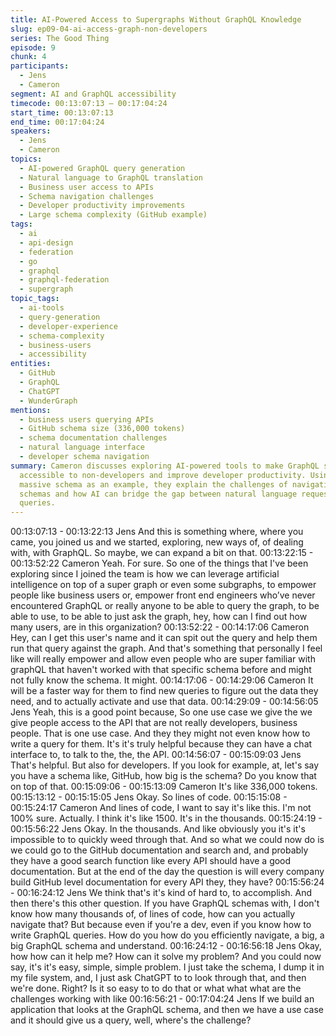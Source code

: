```yaml
---
title: AI-Powered Access to Supergraphs Without GraphQL Knowledge
slug: ep09-04-ai-access-graph-non-developers
series: The Good Thing
episode: 9
chunk: 4
participants:
  - Jens
  - Cameron
segment: AI and GraphQL accessibility
timecode: 00:13:07:13 – 00:17:04:24
start_time: 00:13:07:13
end_time: 00:17:04:24
speakers:
  - Jens
  - Cameron
topics:
  - AI-powered GraphQL query generation
  - Natural language to GraphQL translation
  - Business user access to APIs
  - Schema navigation challenges
  - Developer productivity improvements
  - Large schema complexity (GitHub example)
tags:
  - ai
  - api-design
  - federation
  - go
  - graphql
  - graphql-federation
  - supergraph
topic_tags:
  - ai-tools
  - query-generation
  - developer-experience
  - schema-complexity
  - business-users
  - accessibility
entities:
  - GitHub
  - GraphQL
  - ChatGPT
  - WunderGraph
mentions:
  - business users querying APIs
  - GitHub schema size (336,000 tokens)
  - schema documentation challenges
  - natural language interface
  - developer schema navigation
summary: Cameron discusses exploring AI-powered tools to make GraphQL supergraphs
  accessible to non-developers and improve developer productivity. Using GitHub's
  massive schema as an example, they explain the challenges of navigating large GraphQL
  schemas and how AI can bridge the gap between natural language requests and GraphQL
  queries.
---
```


00:13:07:13 - 00:13:22:13
Jens
And this is something where, where you came, you joined us and we started, exploring, new
ways of, of dealing with, with GraphQL. So maybe, we can expand a bit on that.
00:13:22:15 - 00:13:52:22
Cameron
Yeah. For sure. So one of the things that I've been exploring since I joined the team is how we
can leverage artificial intelligence on top of a super graph or even some subgraphs, to empower
people like business users or, empower front end engineers who’ve never encountered
GraphQL or really anyone to be able to query the graph, to be able to use, to be able to just ask
the graph, hey, how can I find out how many users, are in this organization?
00:13:52:22 - 00:14:17:06
Cameron
Hey, can I get this user's name and it can spit out the query and help them run that query
against the graph. And that's something that personally I feel like will really empower and allow
even people who are super familiar with graphQL that haven't worked with that specific schema
before and might not fully know the schema. It might.
00:14:17:06 - 00:14:29:06
Cameron
It will be a faster way for them to find new queries to figure out the data they need, and to
actually activate and use that data.
00:14:29:09 - 00:14:56:05
Jens
Yeah, this is a good point because, So one use case we give the we give people access to the
API that are not really developers, business people. That is one use case. And they they might
not even know how to write a query for them. It's it's truly helpful because they can have a chat
interface to, to talk to the, the, the API.
00:14:56:07 - 00:15:09:03
Jens
That's helpful. But also for developers. If you look for example, at, let's say you have a schema
like, GitHub, how big is the schema? Do you know that on top of that.
00:15:09:06 - 00:15:13:09
Cameron
It's like 336,000 tokens.
00:15:13:12 - 00:15:15:05
Jens
Okay. So lines of code.
00:15:15:08 - 00:15:24:17
Cameron
And lines of code, I want to say it's like this. I'm not 100% sure. Actually. I think it's like 1500. It's
in the thousands.
00:15:24:19 - 00:15:56:22
Jens
Okay. In the thousands. And like obviously you it's it's impossible to to quickly weed through
that. And so what we could now do is we could go to the GitHub documentation and search and,
and probably they have a good search function like every API should have a good
documentation. But at the end of the day the question is will every company build GitHub level
documentation for every API they, they have?
00:15:56:24 - 00:16:24:12
Jens
We think that's it's kind of hard to, to accomplish. And then there's this other question. If you
have GraphQL schemas with, I don't know how many thousands of, of lines of code, how can
you actually navigate that? But because even if you're a dev, even if you know how to write
GraphQL queries. How do you how do you efficiently navigate, a big, a big GraphQL schema
and understand.
00:16:24:12 - 00:16:56:18
Jens
Okay, how how can it help me? How can it solve my problem? And you could now say, it's it's
easy, simple, simple problem. I just take the schema, I dump it in my file system, and, I just ask
ChatGPT to to look through that, and then we're done. Right? Is it so easy to to do that or what
what what are the challenges working with like
00:16:56:21 - 00:17:04:24
Jens
If we build an application that looks at the GraphQL schema, and then we have a use case and
it should give us a query, well, where's the challenge?